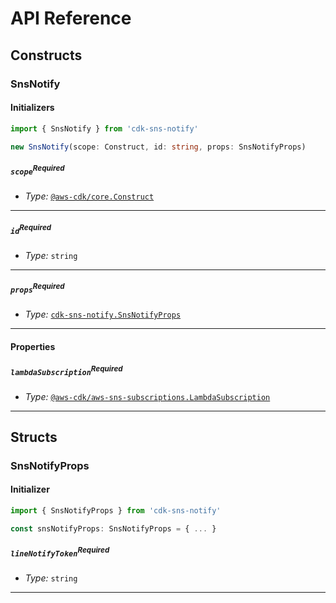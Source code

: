 # API Reference <a name="API Reference"></a>

## Constructs <a name="Constructs"></a>

### SnsNotify <a name="cdk-sns-notify.SnsNotify"></a>

#### Initializers <a name="cdk-sns-notify.SnsNotify.Initializer"></a>

```typescript
import { SnsNotify } from 'cdk-sns-notify'

new SnsNotify(scope: Construct, id: string, props: SnsNotifyProps)
```

##### `scope`<sup>Required</sup> <a name="cdk-sns-notify.SnsNotify.parameter.scope"></a>

- *Type:* [`@aws-cdk/core.Construct`](#@aws-cdk/core.Construct)

---

##### `id`<sup>Required</sup> <a name="cdk-sns-notify.SnsNotify.parameter.id"></a>

- *Type:* `string`

---

##### `props`<sup>Required</sup> <a name="cdk-sns-notify.SnsNotify.parameter.props"></a>

- *Type:* [`cdk-sns-notify.SnsNotifyProps`](#cdk-sns-notify.SnsNotifyProps)

---



#### Properties <a name="Properties"></a>

##### `lambdaSubscription`<sup>Required</sup> <a name="cdk-sns-notify.SnsNotify.property.lambdaSubscription"></a>

- *Type:* [`@aws-cdk/aws-sns-subscriptions.LambdaSubscription`](#@aws-cdk/aws-sns-subscriptions.LambdaSubscription)

---


## Structs <a name="Structs"></a>

### SnsNotifyProps <a name="cdk-sns-notify.SnsNotifyProps"></a>

#### Initializer <a name="[object Object].Initializer"></a>

```typescript
import { SnsNotifyProps } from 'cdk-sns-notify'

const snsNotifyProps: SnsNotifyProps = { ... }
```

##### `lineNotifyToken`<sup>Required</sup> <a name="cdk-sns-notify.SnsNotifyProps.property.lineNotifyToken"></a>

- *Type:* `string`

---



